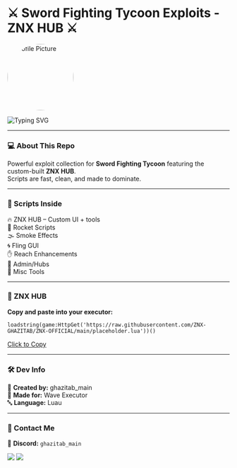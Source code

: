 <h1>⚔️ Sword Fighting Tycoon Exploits - ZNX HUB ⚔️</h1>  

<p>
  <img src="https://i.imgur.com/gAmDRdc.jpeg" width="150" height="150" style="border-radius: 50%;" alt="Profile Picture"/>
</p>

<p>
  <img src="https://readme-typing-svg.herokuapp.com?font=Fira+Code&pause=1000&color=F75C7E&width=435&lines=ZNX+HUB+by+ghazitab_main;Sword+Fighting+Tycoon+Exploit+Scripts;Rocket+%2F+Smoke+%2F+Fling+GUI+%2F+Reach+%2F+Admin+%2F+Misc+Tools" alt="Typing SVG"/>
</p>  

---

<h3>💻 About This Repo</h3>

<p>
  Powerful exploit collection for <strong>Sword Fighting Tycoon</strong> featuring the custom-built <strong>ZNX HUB</strong>.<br>
  Scripts are fast, clean, and made to dominate.
</p>

---

<h3>🚀 Scripts Inside</h3>

<p>
  🔥 ZNX HUB – Custom UI + tools<br>
  🧨 Rocket Scripts<br>
  🌫️ Smoke Effects<br>
  🌀 Fling GUI<br>
  ✋ Reach Enhancements<br>
  👑 Admin/Hubs<br>
  🔧 Misc Tools
</p>

---

<h3>📜 ZNX HUB</h3>

<p><strong>Copy and paste into your executor:</strong></p>

<p>
  <code id="script-code">loadstring(game:HttpGet('https://raw.githubusercontent.com/ZNX-GHAZITAB/ZNX-OFFICIAL/main/placeholder.lua'))()</code>
</p>

<p>
  <a href="javascript:void(0)" onclick="document.getElementById('script-code').select(); document.execCommand('copy')">Click to Copy</a>
</p>


---

<h3>🛠️ Dev Info</h3>

<p>
  👤 <strong>Created by:</strong> ghazitab_main<br>
  🧠 <strong>Made for:</strong> Wave Executor<br>
  🔤 <strong>Language:</strong> Luau
</p>

---

<h3>📲 Contact Me</h3>

<p>
  💬 <strong>Discord:</strong> <code>ghazitab_main</code>
</p>

<p>  
  <img src="https://forthebadge.com/images/badges/made-with-lua.svg"/>  
  <img src="https://forthebadge.com/images/badges/built-with-love.svg"/>  
</p>
